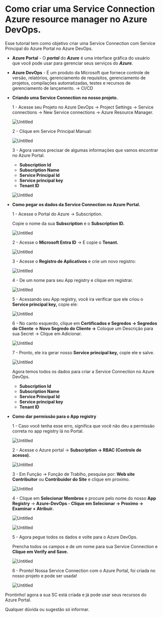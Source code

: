 # Como criar uma Service Connection Azure resource manager no Azure DevOps.

Esse tutorial tem como objetivo criar uma Service Connection com Service Principal do Azure Portal no Azure DevOps.

- **Azure Portal** - O ***portal*** do ***Azure*** é uma interface gráfica do usuário que você pode usar para gerenciar seus serviços do ***Azure***.
- **Azure DevOps** - É um produto da Microsoft que fornece controle de versão, relatórios, gerenciamento de requisitos, gerenciamento de projetos, compilações automatizadas, testes e recursos de gerenciamento de lançamento. → CI/CD

- **Criando uma Service Connection no nosso projeto.**
    
    1 - Acesse seu Projeto no Azure DevOps → Project Settings → Service connections → New Service connections → Azure Resource Manager.
    
    ![Untitled](imagens/Untitled.png)
    
    2 - Clique em Service Principal Manual:
    
    ![Untitled](imagens/Untitled%201.png)
    
    3 - Agora vamos precisar de algumas informações que vamos encontrar no Azure Portal.
    
    - **Subscription Id**
    - **Subscription Name**
    - **Service Principal Id**
    - **Service principal key**
    - **Tenant ID**
    
    ![Untitled](imagens/Untitled%202.png)
    
- **Como pegar os dados da Service Connection no Azure Portal.**
    
    1 - Acesse o Portal do Azure → Subscription.
    
    Copie o nome da sua **Subscription** e o **Subscription ID.**
    
    ![Untitled](imagens/Untitled%203.png)
    
    2 - Acesse o **Microsoft Entra ID** → E copie o **Tenant.**
    
    ![Untitled](imagens/Untitled%204.png)
    
    3 - Acesse o **Registro de Aplicativos** e crie um novo registro:
    
    ![Untitled](imagens/Untitled%205.png)
    
    4 - De um nome para seu App registry e clique em registrar.
    
    ![Untitled](imagens/Untitled%206.png)
    
    5 - Acessando seu App registry, você ira verificar que ele criou o **Service principal key,** copie ele:
    
    ![Untitled](imagens/Untitled%207.png)
    
    6 - No canto esquerdo, clique em **Certificados e Segredos → Segredos do Cliente → Novo Segredo do Cliente →** Coloque um Descrição para sua Secret → Clique em Adicionar.
    
    ![Untitled](imagens/Untitled%208.png)
    
    7 - Pronto, ele ira gerar nosso **Service principal key,** copie ele e salve.
    
    ![Untitled](imagens/Untitled%209.png)
    
    Agora temos todos os dados para criar a Service Connection no Azure DevOps.
    
    - **Subscription Id**
    - **Subscription Name**
    - **Service Principal Id**
    - **Service principal key**
    - **Tenant ID**
- **Como dar permissão para o App registry**
    
    1 - Caso você tenha esse erro, significa que você não deu a permissão correta no app registry lá no Portal.
    
    ![Untitled](imagens/Untitled%2010.png)
    
    2 - Acesse o Azure portal → **Subscription → RBAC (Controle de acesso).**
    
    ![Untitled](imagens/Untitled%2011.png)
    
    3 - Em Função → Função de Trablho, pesquise por: **Web site Contribuitor** ou **Contribuidor do Site** e clique em proximo.
    
    ![Untitled](imagens/Untitled%2012.png)
    
    4 - Clique em **Selecionar Membros** e procure pelo nome do nosso **App Registry** → **Azure-DevOps - Clique em Selecionar → Proximo → Examinar + Atribuir.**
    
    ![Untitled](imagens/Untitled%2013.png)
    
    ![Untitled](imagens/3173ed52-ca18-430e-b6fe-35405e7b1a44.png)
    
    5 - Agora pegue todos os dados e volte para o Azure DevOps.
    
    Prencha todos os campos e de um nome para sua Service Connection e **Clique em Verify and Save.**
    
    ![Untitled](imagens/Untitled%202.png)
    
    6 - Pronto! Nossa Service Connection com o Azure Portal, foi criada no nosso projeto e pode ser usada!
    
    ![Untitled](imagens/Untitled%2014.png)
    

Prontinho! agora a sua SC está criada e já pode usar seus recursos do Azure Portal. 

Qualquer dúvida ou sugestão só informar.
